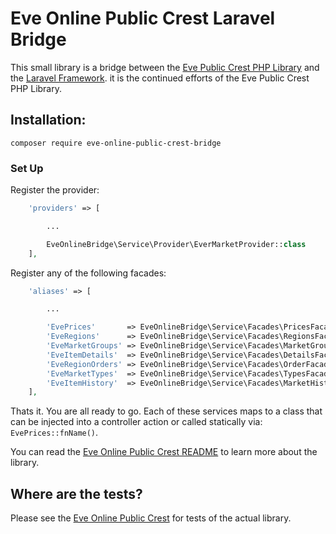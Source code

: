 # Eve Online Public Crest Laravel Bridge

This small library is a bridge between the [Eve Public Crest PHP Library](https://github.com/AdamKyle/EvePublicCrest) and the [Laravel Framework](https://laravel.com/). it is the continued efforts of the Eve Public Crest PHP Library.

## Installation:

`composer require eve-online-public-crest-bridge`

### Set Up

Register the provider:

```php
    'providers' => [

        ...

        EveOnlineBridge\Service\Provider\EverMarketProvider::class
    ],
```

Register any of the following facades:

```php
    'aliases' => [

        ...

        'EvePrices'       => EveOnlineBridge\Service\Facades\PricesFacade::class,
        'EveRegions'      => EveOnlineBridge\Service\Facades\RegionsFacade::class,
        'EveMarketGroups' => EveOnlineBridge\Service\Facades\MarketGroupsFacade::class,
        'EveItemDetails'  => EveOnlineBridge\Service\Facades\DetailsFacade::class,
        'EveRegionOrders' => EveOnlineBridge\Service\Facades\OrderFacade::class,
        'EveMarketTypes'  => EveOnlineBridge\Service\Facades\TypesFacade::class,
        'EveItemHistory'  => EveOnlineBridge\Service\Facades\MarketHistoryFacade::class
    ],
```

Thats it. You are all ready to go. Each of these services maps to a class that can be injected into a controller action
or called statically via: `EvePrices::fnName()`.

You can read the [Eve Online Public Crest README](https://github.com/AdamKyle/EvePublicCrest) to learn more about the library.

## Where are the tests?

Please see the [Eve Online Public Crest](https://github.com/AdamKyle/EvePublicCrest) for tests of the actual library.
